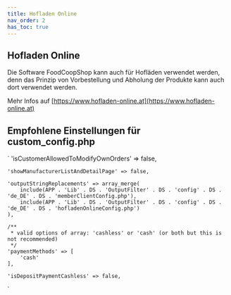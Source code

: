 ```yaml
---
title: Hofladen Online
nav_order: 2
has_toc: true
---
```


## Hofladen Online

Die Software FoodCoopShop kann auch für Hofläden verwendet werden, denn das Prinzip von Vorbestellung und Abholung der Produkte kann auch dort verwendet werden.

Mehr Infos auf [https://www.hofladen-online.at](https://www.hofladen-online.at)

## Empfohlene Einstellungen für custom_config.php

`
    'isCustomerAllowedToModifyOwnOrders' => false,

    'showManufacturerListAndDetailPage' => false,

    'outputStringReplacements' => array_merge(
        include(APP . 'Lib' . DS . 'OutputFilter' . DS . 'config' . DS . 'de_DE' . DS . 'memberClientConfig.php'),
        include(APP . 'Lib' . DS . 'OutputFilter' . DS . 'config' . DS . 'de_DE' . DS . 'hofladenOnlineConfig.php')
    ),

    /**
     * valid options of array: 'cashless' or 'cash' (or both but this is not recommended)
     */
    'paymentMethods' => [
        'cash'
    ],

    'isDepositPaymentCashless' => false,
`

